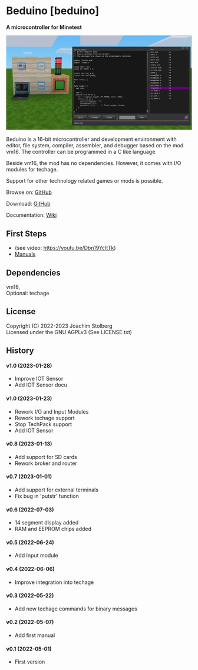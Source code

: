 # Beduino [beduino]

**A microcontroller for Minetest**

![screenshot](https://github.com/joe7575/beduino/blob/main/screenshot.png)

Beduino is a 16-bit microcontroller and development environment with
editor, file system, compiler, assembler, and debugger based on the mod vm16. 
The controller can be programmed in a C like language.

Beside vm16, the mod has no dependencies. However, it comes with I/O modules for techage.

Support for other technology related games or mods is possible.

Browse on: [GitHub](https://github.com/joe7575/beduino)

Download: [GitHub](https://github.com/joe7575/beduino/archive/master.zip)

Documentation: [Wiki](https://github.com/joe7575/beduino/wiki)


## First Steps

- (see video:  https://youtu.be/Dbn19YcltTk)
- [Manuals](https://github.com/joe7575/beduino/wiki)

## Dependencies

vm16,  
Optional: techage


## License

Copyright (C) 2022-2023 Joachim Stolberg  
Licensed under the GNU AGPLv3 (See LICENSE.txt)


## History

#### v1.0 (2023-01-28)

- Improve IOT Sensor
- Add IOT Sensor docu

#### v1.0 (2023-01-23)

- Rework I/O and Input Modules
- Rework techage support
- Stop TechPack support
- Add IOT Sensor

#### v0.8 (2023-01-13)

- Add support for SD cards
- Rework broker and router

#### v0.7 (2023-01-01)

- Add support for external terminals
- Fix bug in 'putstr' function

#### v0.6 (2022-07-03)

- 14 segment display added
- RAM and EEPROM chips added

#### v0.5 (2022-06-24)

- Add Input module

#### v0.4 (2022-06-06)

- Improve integration into techage

#### v0.3 (2022-05-22)

- Add new techage commands for binary messages

#### v0.2 (2022-05-07)

- Add first manual

#### v0.1 (2022-05-01)

- First version


